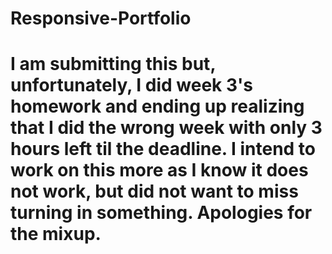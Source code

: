 # Responsive-Portfolio
# I am submitting this but, unfortunately, I did week 3's homework and ending up realizing that I did the wrong week with only 3 hours left til the deadline.  I intend to work on this more as I know it does not work, but did not want to miss turning in something.  Apologies for the mixup.